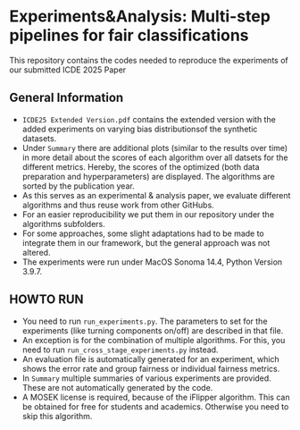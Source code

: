 # Experiments&Analysis: Multi-step pipelines for fair classifications

This repository contains the codes needed to reproduce the experiments of our submitted ICDE 2025 Paper

## General Information

- `ICDE25 Extended Version.pdf` contains the extended version with the added experiments on varying bias distributionsof the synthetic datasets.<br />
- Under `Summary` there are additional plots (similar to the results over time) in more detail about the scores of each algorithm over all datsets for the different metrics. Hereby, the scores of the optimized (both data preparation and hyperparameters) are displayed. The algorithms are sorted by the publication year.<br />
- As this serves as an experimental & analysis paper, we evaluate different algorithms and thus reuse work from other GitHubs.<br />
- For an easier reproducibility we put them in our repository under the algorithms subfolders.<br />
- For some approaches, some slight adaptations had to be made to integrate them in our framework, but the general approach was not altered.<br />
- The experiments were run under MacOS Sonoma 14.4, Python Version 3.9.7.

## HOWTO RUN

- You need to run `run_experiments.py`. The parameters to set for the experiments (like turning components on/off) are described in that file.<br />
- An exception is for the combination of multiple algorithms. For this, you need to run `run_cross_stage_experiments.py` instead.<br />
- An evaluation file is automatically generated for an experiment, which shows the error rate and group fairness or individual fairness metrics.<br />
- In `Summary` multiple summaries of various experiments are provided. These are not automatically generated by the code.<br />
- A MOSEK license is required, because of the iFlipper algorithm. This can be obtained for free for students and academics. Otherwise you need to skip this algorithm.